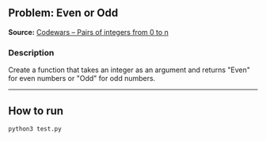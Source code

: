 ## Problem: Even or Odd
**Source:** [Codewars – Pairs of integers from 0 to n](https://www.codewars.com/kata/53da3dbb4a5168369a0000fe)

### Description
Create a function that takes an integer as an argument and returns "Even" for even numbers or "Odd" for odd numbers.

---

## How to run
```bash
python3 test.py
